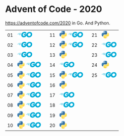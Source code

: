 Advent of Code - 2020
=====================

https://adventofcode.com/2020 in Go. And Python.

<table>
<tr><td>01</td><td><img src="https://raw.githubusercontent.com/tymofij/advent-of-code-2020/master/img/go-48.png" height="24" alt="Go" /></td> <td rowspan="10"></td> <td>11</td><td><img src="https://raw.githubusercontent.com/tymofij/advent-of-code-2020/master/img/python-64.png" height="24" alt="Python" /> <img src="https://raw.githubusercontent.com/tymofij/advent-of-code-2020/master/img/go-48.png" height="24" alt="Go" /></td> <td rowspan="10"> <td>21</td><td><img src="https://raw.githubusercontent.com/tymofij/advent-of-code-2020/master/img/python-64.png" height="24" alt="Python" /></td> </tr>
<tr><td>02</td><td><img src="https://raw.githubusercontent.com/tymofij/advent-of-code-2020/master/img/go-48.png" height="24" alt="Go" /></td> <td>12</td><td><img src="https://raw.githubusercontent.com/tymofij/advent-of-code-2020/master/img/python-64.png" height="24" alt="Python" /> <img src="https://raw.githubusercontent.com/tymofij/advent-of-code-2020/master/img/go-48.png" height="24" alt="Go" /></td> <td>22</td><td><img src="https://raw.githubusercontent.com/tymofij/advent-of-code-2020/master/img/go-48.png" height="24" alt="Go" /></td></tr>
<tr><td>03</td><td><img src="https://raw.githubusercontent.com/tymofij/advent-of-code-2020/master/img/go-48.png" height="24" alt="Go" /></td> <td>13</td><td><img src="https://raw.githubusercontent.com/tymofij/advent-of-code-2020/master/img/python-64.png" height="24" alt="Python" /></td> <td>23</td><td><img src="https://raw.githubusercontent.com/tymofij/advent-of-code-2020/master/img/go-48.png" height="24" alt="Go" /></td> </tr>
<tr><td>04</td><td><img src="https://raw.githubusercontent.com/tymofij/advent-of-code-2020/master/img/python-64.png" height="24" alt="Python" /> <img src="https://raw.githubusercontent.com/tymofij/advent-of-code-2020/master/img/go-48.png" height="24" alt="Go" /></td> <td>14</td><td><img src="https://raw.githubusercontent.com/tymofij/advent-of-code-2020/master/img/go-48.png" height="24" alt="Go" /></td> <td>24</td><td><img src="https://raw.githubusercontent.com/tymofij/advent-of-code-2020/master/img/python-64.png" height="24" alt="Python" /></td></tr>
<tr><td>05</td><td><img src="https://raw.githubusercontent.com/tymofij/advent-of-code-2020/master/img/python-64.png" height="24" alt="Python" /> <img src="https://raw.githubusercontent.com/tymofij/advent-of-code-2020/master/img/go-48.png" height="24" alt="Go" /></td> <td>15</td><td><img src="https://raw.githubusercontent.com/tymofij/advent-of-code-2020/master/img/python-64.png" height="24" alt="Python" /> <img src="https://raw.githubusercontent.com/tymofij/advent-of-code-2020/master/img/go-48.png" height="24" alt="Go" /></td> <td>25</td><td><img src="https://raw.githubusercontent.com/tymofij/advent-of-code-2020/master/img/go-48.png" height="24" alt="Go" /></td> </tr>
<tr><td>06</td><td><img src="https://raw.githubusercontent.com/tymofij/advent-of-code-2020/master/img/python-64.png" height="24" alt="Python" /> <img src="https://raw.githubusercontent.com/tymofij/advent-of-code-2020/master/img/go-48.png" height="24" alt="Go" /></td> <td>16</td><td><img src="https://raw.githubusercontent.com/tymofij/advent-of-code-2020/master/img/python-64.png" height="24" alt="Python" /></td> <td colspan="2" rowspan="5"></td></tr>
<tr><td>07</td><td><img src="https://raw.githubusercontent.com/tymofij/advent-of-code-2020/master/img/python-64.png" height="24" alt="Python" /> <img src="https://raw.githubusercontent.com/tymofij/advent-of-code-2020/master/img/go-48.png" height="24" alt="Go" /></td> <td>17</td><td><img src="https://raw.githubusercontent.com/tymofij/advent-of-code-2020/master/img/go-48.png" height="24" alt="Go" /></td></tr>
<tr><td>08</td><td><img src="https://raw.githubusercontent.com/tymofij/advent-of-code-2020/master/img/python-64.png" height="24" alt="Python" /> <img src="https://raw.githubusercontent.com/tymofij/advent-of-code-2020/master/img/go-48.png" height="24" alt="Go" /></td> <td>18</td><td><img src="https://raw.githubusercontent.com/tymofij/advent-of-code-2020/master/img/go-48.png" height="24" alt="Go" /></td></tr>
<tr><td>09</td><td><img src="https://raw.githubusercontent.com/tymofij/advent-of-code-2020/master/img/python-64.png" height="24" alt="Python" /> <img src="https://raw.githubusercontent.com/tymofij/advent-of-code-2020/master/img/go-48.png" height="24" alt="Go" /></td> <td>19</td><td><img src="https://raw.githubusercontent.com/tymofij/advent-of-code-2020/master/img/python-64.png" height="24" alt="Python" /></td> </tr>
<tr><td>10</td><td><img src="https://raw.githubusercontent.com/tymofij/advent-of-code-2020/master/img/python-64.png" height="24" alt="Python" /> <img src="https://raw.githubusercontent.com/tymofij/advent-of-code-2020/master/img/go-48.png" height="24" alt="Go" /></td> <td>20</td><td><img src="https://raw.githubusercontent.com/tymofij/advent-of-code-2020/master/img/python-64.png" height="24" alt="Python" /></td></tr>
<table>

